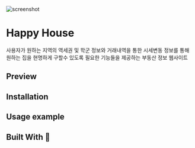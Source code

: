 ![screenshot](https://user-images.githubusercontent.com/38308337/121035593-ff083480-c7e8-11eb-93c3-c608d3dd98f2.JPG)
# Happy House
사용자가 원하는 지역의 역세권 및 학군 정보와 거래내역을 통한 시세변동 정보를 통해  
원하는 집을 현명하게 구할수 있도록 필요한 기능들을 제공하는 부동산 정보 웹사이트

## Preview 

## Installation

## Usage example

## Built With 🔧
